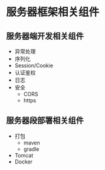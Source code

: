 # 服务器框架相关组件

## 服务器端开发相关组件

- 异常处理
- 序列化
- Session/Cookie
- 认证鉴权
- 日志
- 安全
    + CORS
    + https

## 服务器段部署相关组件

- 打包
    + maven
    + gradle
- Tomcat
- Docker

